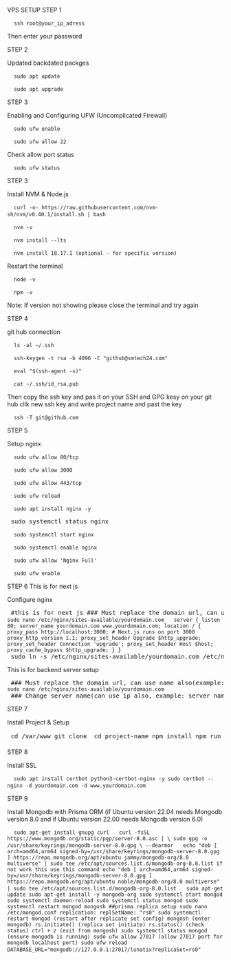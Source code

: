 VPS SETUP
STEP 1
<pre> <code id="example-code"> ssh root@your_ip_adress </code> </pre>

Then enter your password

STEP 2

Updated backdated packges

<pre> <code id="example-code"> sudo apt update </code> </pre> <pre> <code id="example-code"> sudo apt upgrade </code> </pre>
STEP 3

Enabling and Configuring UFW (Uncomplicated Firewall)

<pre> <code id="example-code"> sudo ufw enable </code> </pre> <pre> <code id="example-code"> sudo ufw allow 22 </code> </pre>

Check allow port status

<pre> <code id="example-code"> sudo ufw status </code> </pre>
STEP 3

Install NVM & Node.js

<pre> <code id="example-code"> curl -o- https://raw.githubusercontent.com/nvm-sh/nvm/v0.40.1/install.sh | bash </code> </pre> <pre> <code id="example-code"> nvm -v </code> </pre> <pre> <code id="example-code"> nvm install --lts </code> </pre> <pre> <code id="example-code"> nvm install 18.17.1 (optional - for specific version) </code> </pre>
Restart the terminal
<pre> <code id="example-code"> node -v </code> </pre> <pre> <code id="example-code"> npm -v </code> </pre>

Note: If version not showing please close the terminal and try again

STEP 4

git hub connection

<pre> <code id="example-code"> ls -al ~/.ssh </code> </pre> <pre> <code id="example-code"> ssh-keygen -t rsa -b 4096 -C "github@smtech24.com" </code> </pre> <pre> <code id="example-code"> eval "$(ssh-agent -s)" </code> </pre> <pre> <code id="example-code"> cat ~/.ssh/id_rsa.pub </code> </pre>

Then copy the ssh key and pas it on your SSH and GPG kesy on your git hub clik new ssh key and write project name and past the key

<pre> <code id="example-code"> ssh -T git@github.com </code> </pre>
STEP 5

Setup nginx

<pre> <code id="example-code"> sudo ufw allow 80/tcp </code> </pre> <pre> <code id="example-code"> sudo ufw allow 3000 </code> </pre> <pre> <code id="example-code"> sudo ufw allow 443/tcp </code> </pre> <pre> <code id="example-code"> sudo ufw reload </code> </pre> <pre> <code id="example-code"> sudo apt install nginx -y </code> </pre> <pre> sudo systemctl status nginx </pre> <pre> <code id="example-code"> sudo systemctl start nginx </code> </pre> <pre> <code id="example-code"> sudo systemctl enable nginx </code> </pre> <pre> <code id="example-code"> sudo ufw allow 'Nginx Full' </code> </pre> <pre> <code id="example-code"> sudo ufw enable </code> </pre>
STEP 6
This is for next js

Configure nginx

<pre> #this is for next js ### Must replace the domain url, can use name also(example: sudo nano /etc/nginx/sites-available/kamodoc_backend) <code id="example-code"> sudo nano /etc/nginx/sites-available/yourdomain.com </code> <code id="example-code"> server { listen 80; server_name yourdomain.com www.yourdomain.com; location / { proxy_pass http://localhost:3000; # Next.js runs on port 3000 proxy_http_version 1.1; proxy_set_header Upgrade $http_upgrade; proxy_set_header Connection 'upgrade'; proxy_set_header Host $host; proxy_cache_bypass $http_upgrade; } } </code> sudo ln -s /etc/nginx/sites-available/yourdomain.com /etc/nginx/sites-enabled sudo nginx -t sudo systemctl reload nginx </pre>
This is for backend server setup
<pre> ### Must replace the domain url, can use name also(example: sudo nano /etc/nginx/sites-available/kamodoc_backend) <code id="example-code"> sudo nano /etc/nginx/sites-available/yourdomain.com </code> ### Change server_name(can use ip also, example: server_name 31.97.139.151) ### Change proxy_pass(change the port number, example: proxy_pass http://localhost:5075;) server{ listen 80; server_name api.myfinancialtrading.com; location / { proxy_pass http://localhost:3000; # Add other proxy settings if needed proxy_set_header Host $host; proxy_set_header X-Forwarded-Host $host; proxy_set_header X-Forwarded-Proto $scheme; proxy_set_header X-Forwarded-For $proxy_add_x_forwarded_for; } } press : ctrl + o ( ^O Write Out) press : Enter press ctrl + x (^X Exit ) ### Must replace the domain url, exactly used for sites-available start up (example: sudo ln -s /etc/nginx/sites-available/kamodoc_backend /etc/nginx/sites-enabled) sudo ln -s /etc/nginx/sites-available/api.yourdomain.com /etc/nginx/sites-enabled sudo nginx -t sudo systemctl reload nginx </pre>
STEP 7

Install Project & Setup

<pre> cd /var/www git clone <git repository using ssh> cd project-name npm install npm run build npm run dev # Test if running properly Stop local dev run: CTRL + Z 4️⃣ If Port Error Occurs for the port already use Open .env file Change the PORT value to a new number Commit & push to GitHub git add . git commit -m "Changed port" git push Then: git pull npm install npm run build 5️⃣ Allow Port in Firewall sudo ufw allow <PORT> npm install -g pm2 pm2 --version pm2 start npm --name "project-frontend" -- start (for next js frontend) pm2 start dist/server.js --name project-backend (for backend) pm2 list pm2 startup pm2 save pm2 restart all (restart) 7️⃣ Check Logs: pm2 logs 8️⃣ If get any error sudo lsof -i :<PORT> sudo kill -9 PID (replace with PID CODE) # If multiple, kill all PIDs pm2 logs 9️⃣ Test Live Deployment http://<SERVER_IP>:<PORT> pm2 stop nextjs-app (stop server) pm2 delete nextjs-app (delete server) </pre>
STEP 8

Install SSL

<pre> <code id="example-code"> sudo apt install certbot python3-certbot-nginx -y sudo certbot --nginx -d yourdomain.com -d www.yourdomain.com </code> </pre>
STEP 9

Install Mongodb with Prisma ORM (if Ubuntu version 22.04 needs Mongodb version 8.0 and if Ubuntu version 22.00 needs Mongodb version 6.0)

<pre> <code id="example-code"> sudo apt-get install gnupg curl </code> <code id="example-code"> curl -fsSL https://www.mongodb.org/static/pgp/server-8.0.asc | \ sudo gpg -o /usr/share/keyrings/mongodb-server-8.0.gpg \ --dearmor </code> <code id="example-code"> echo "deb [ arch=amd64,arm64 signed-by=/usr/share/keyrings/mongodb-server-8.0.gpg ] https://repo.mongodb.org/apt/ubuntu jammy/mongodb-org/8.0 multiverse" | sudo tee /etc/apt/sources.list.d/mongodb-org-8.0.list if not work this use this command echo "deb [ arch=amd64,arm64 signed-by=/usr/share/keyrings/mongodb-server-8.0.gpg ] https://repo.mongodb.org/apt/ubuntu noble/mongodb-org/8.0 multiverse" | sudo tee /etc/apt/sources.list.d/mongodb-org-8.0.list </code> <code id="example-code"> sudo apt-get update sudo apt-get install -y mongodb-org sudo systemctl start mongod sudo systemctl daemon-reload sudo systemctl status mongod sudo systemctl restart mongod mongosh ##prisma replica setup sudo nano /etc/mongod.conf replication: replSetName: "rs0" sudo systemctl restart mongod (restart after replicate set config) mongosh (enter mongodb) rs.initiate() (replica set initiate) rs.status() (check status) ctrl + z (exit from mongosh) sudo systemctl status mongod (ensure mongodb is running) sudo ufw allow 27017 (allow 27017 port for mongodb localhost port) sudo ufw reload DATABASE_URL="mongodb://127.0.0.1:27017/lunatix?replicaSet=rs0" </code> </pre>
